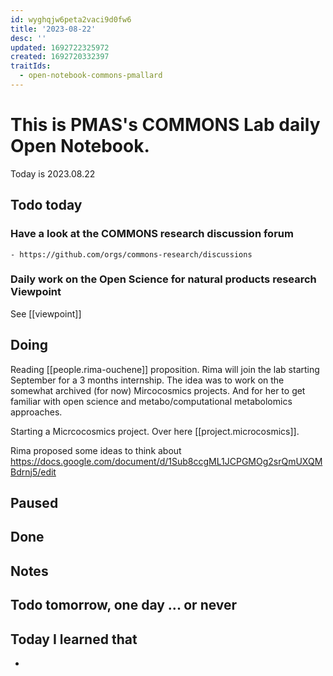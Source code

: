 ```yaml
---
id: wyghqjw6peta2vaci9d0fw6
title: '2023-08-22'
desc: ''
updated: 1692722325972
created: 1692720332397
traitIds:
  - open-notebook-commons-pmallard
---
```


# This is PMAS's COMMONS Lab daily Open Notebook.

Today is 2023.08.22

## Todo today

### Have a look at the COMMONS research discussion forum
    - https://github.com/orgs/commons-research/discussions

### Daily work on the Open Science for natural products research Viewpoint

See [[viewpoint]]


###
###

## Doing

Reading [[people.rima-ouchene]] proposition.
Rima will join the lab starting September for a 3 months internship. The idea was to work on the somewhat archived (for now) Mircocosmics projects.
And for her to get familiar with open science and metabo/computational metabolomics approaches.

Starting a Micrcocosmics project. Over here [[project.microcosmics]].

Rima proposed some ideas to think about https://docs.google.com/document/d/1Sub8ccgML1JCPGMOg2srQmUXQMBdrnj5/edit



## Paused

## Done

## Notes

## Todo tomorrow, one day ... or never 


###
###


## Today I learned that

- 